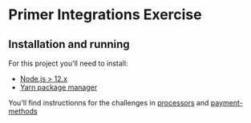 # Primer Integrations Exercise
## Installation and running

For this project you'll need to install:
- [Node.js > 12.x](https://nodejs.org/en/)
- [Yarn package manager](https://classic.yarnpkg.com/en/docs/install#debian-stable)

You'll find instructionns for the challenges in [processors](processors/) and [payment-methods](payment-methods/)